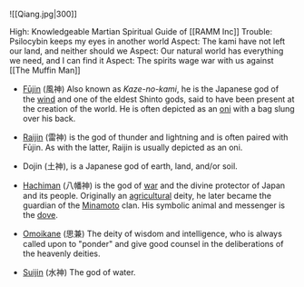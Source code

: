 ![[Qiang.jpg|300]]

High: Knowledgeable Martian Spiritual Guide of [[RAMM Inc]]
Trouble: Psilocybin keeps my eyes in another world
Aspect: The kami have not left our land, and neither should we
Aspect: Our natural world has everything we need, and I can find it
Aspect: The spirits wage war with us against [[The Muffin Man]]

- [Fūjin](https://en.wikipedia.org/wiki/F%C5%ABjin "Fūjin") (風神) Also known as _Kaze-no-kami_, he is the Japanese god of the [wind](https://en.wikipedia.org/wiki/Wind "Wind") and one of the eldest Shinto gods, said to have been present at the creation of the world. He is often depicted as an [oni](https://en.wikipedia.org/wiki/Oni_(folklore) "Oni (folklore)") with a bag slung over his back.

- [Raijin](https://en.wikipedia.org/wiki/Raijin "Raijin") (雷神) is the god of thunder and lightning and is often paired with Fūjin. As with the latter, Raijin is usually depicted as an oni.

- Dojin (土神), is a Japanese god of earth, land, and/or soil.

- [Hachiman](https://en.wikipedia.org/wiki/Hachiman "Hachiman") (八幡神) is the god of [war](https://en.wikipedia.org/wiki/War "War") and the divine protector of Japan and its people. Originally an [agricultural](https://en.wikipedia.org/wiki/Agriculture "Agriculture") deity, he later became the guardian of the [Minamoto](https://en.wikipedia.org/wiki/Minamoto "Minamoto") clan. His symbolic animal and messenger is the [dove](https://en.wikipedia.org/wiki/Dove "Dove").

- [Omoikane](https://en.wikipedia.org/wiki/Omoikane_(Shinto) "Omoikane (Shinto)") (思兼) The deity of wisdom and intelligence, who is always called upon to "ponder" and give good counsel in the deliberations of the heavenly deities.

- [Suijin](https://en.wikipedia.org/wiki/Suijin "Suijin") (水神) The god of water.